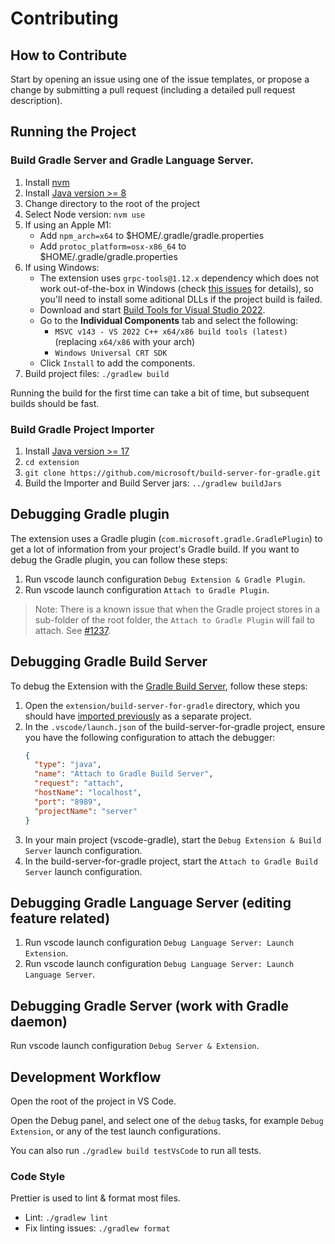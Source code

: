 # Contributing

## How to Contribute

Start by opening an issue using one of the issue templates, or propose a change by submitting a pull request (including a detailed pull request description).

## Running the Project

### Build Gradle Server and Gradle Language Server.
1. Install [nvm](https://github.com/nvm-sh/nvm)
2. Install [Java version >= 8](https://adoptium.net/)
3. Change directory to the root of the project
4. Select Node version: `nvm use`
5. If using an Apple M1:
    - Add `npm_arch=x64` to $HOME/.gradle/gradle.properties
    - Add `protoc_platform=osx-x86_64` to $HOME/.gradle/gradle.properties
6. If using Windows:
    - The extension uses `grpc-tools@1.12.x` dependency which does not work out-of-the-box in Windows (check [this issues](https://github.com/grpc/grpc-node/issues/2338) for details), so you'll need to install some aditional DLLs if the project build is failed.
    - Download and start [Build Tools for Visual Studio 2022](https://visualstudio.microsoft.com/downloads/#build-tools-for-visual-studio-2022).
    - Go to the **Individual Components** tab and select the following:
      - `MSVC v143 - VS 2022 C++ x64/x86 build tools (latest)` (replacing `x64/x86` with your arch)
      - `Windows Universal CRT SDK`
    - Click `Install` to add the components.
7. Build project files: `./gradlew build`

Running the build for the first time can take a bit of time, but subsequent builds should be fast.

### Build Gradle Project Importer
1. Install [Java version >= 17](https://adoptium.net/)
2. `cd extension`
3. `git clone https://github.com/microsoft/build-server-for-gradle.git `
4. Build the Importer and Build Server jars: `../gradlew buildJars`

## Debugging Gradle plugin

The extension uses a Gradle plugin (`com.microsoft.gradle.GradlePlugin`) to get a lot of information from your project's Gradle build. If you want to debug the Gradle plugin, you can follow these steps:

1. Run vscode launch configuration `Debug Extension & Gradle Plugin`.
2. Run vscode launch configuration `Attach to Gradle Plugin`.

> Note: There is a known issue that when the Gradle project stores in a sub-folder of the root folder, the `Attach to Gradle Plugin` will fail to attach. See [#1237](https://github.com/microsoft/vscode-gradle/issues/1237).

## Debugging Gradle Build Server

To debug the Extension with the [Gradle Build Server](https://github.com/microsoft/build-server-for-gradle), follow these steps:

1. Open the `extension/build-server-for-gradle` directory, which you should have [imported previously](#build-gradle-project-importer) as a separate project.
2. In the `.vscode/launch.json` of the build-server-for-gradle project, ensure you have the following configuration to attach the debugger:
   ```json
   {
     "type": "java",
     "name": "Attach to Gradle Build Server",
     "request": "attach",
     "hostName": "localhost",
     "port": "8989",
     "projectName": "server"
   }
   ```
3. In your main project (vscode-gradle), start the `Debug Extension & Build Server` launch configuration.
4. In the build-server-for-gradle project, start the `Attach to Gradle Build Server` launch configuration.

## Debugging Gradle Language Server (editing feature related)

1. Run vscode launch configuration `Debug Language Server: Launch Extension`.
2. Run vscode launch configuration `Debug Language Server: Launch Language Server`.

## Debugging Gradle Server (work with Gradle daemon)

Run vscode launch configuration `Debug Server & Extension`.

## Development Workflow

Open the root of the project in VS Code.

Open the Debug panel, and select one of the `debug` tasks, for example `Debug Extension`, or any of the test launch configurations.

You can also run `./gradlew build testVsCode` to run all tests.

### Code Style

Prettier is used to lint & format most files.

- Lint: `./gradlew lint`
- Fix linting issues: `./gradlew format`
